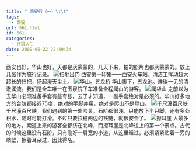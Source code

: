 ```yaml
---
title: " 西安行（一）\t\t"
tags:
  - 西安
url: 561.html
id: 561
categories:
  - 行摄人生
date: 2009-06-22 22:49:34
---
```


西安也好，华山也好，天都是灰蒙蒙的，几天下来，拍的照片也都灰蒙蒙的。放上几张作为旅行记录。 ![扫地出门](../../../images/2009/06/e689abe59cb0e587bae997a8.jpg "扫地出门") 西安第一印象——西安火车站。清洁工挥动超大超长的扫把，扬起漫天尘土。 ![华山。五龙桥](../../../images/2009/06/e4ba94e9be99e6a1a5.jpg "华山。五龙桥") 华山脚下，五龙池。难得一见的清澈溪流。我们是全车唯一在玉泉院下车准备全程爬山的游客。 ![爬华山](../../../images/2009/06/e6898be8849ae5b9b6e794a8.jpg "爬华山") 之前以为去华山必须准备手套有些夸张，去了才知道，一副手套绝对是必须的。华山好多地方的台阶都接近75度，绝对的手脚并用，绝对是爬山不是登山。 ![千尺潼百尺峡](../../../images/2009/06/e58d83e5b0bae6bdbce799bee5b0bae5b3a1.jpg "千尺潼百尺峡") 千尺潼百尺峡。我们遇到的第一处险关。石阶都很浅，只能放下半只脚，还有多处积水，随时可能打滑。不过只要拉稳两边的铁链，就很安全了。 ![擦耳崖](../../../images/2009/06/e693a6e880b3e5b496.jpg "擦耳崖") 人最多的地方，索道上来的游客全都挤在北峰，而擦耳崖是北峰往上的第一个景点。古代的时候这里没有石阶，只有刚好一肩宽的小道，从这里经过，必须紧紧贴着一旁的峭壁，擦着耳朵过，因此得名。